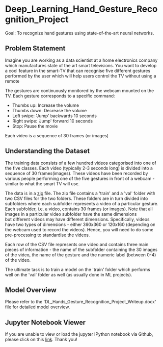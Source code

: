 # Deep_Learning_Hand_Gesture_Recognition_Project
Goal: To recognize hand gestures using state-of-the-art neural networks. 

## Problem Statement
Imagine you are working as a data scientist at a home electronics company which manufactures state of the art smart televisions. You want to develop a cool feature in the smart-TV that can recognise five different gestures performed by the user which will help users control the TV without using a remote

The gestures are continuously monitored by the webcam mounted on the TV. Each gesture corresponds to a specific command:

- Thumbs up:  Increase the volume
- Thumbs down: Decrease the volume
- Left swipe: 'Jump' backwards 10 seconds
- Right swipe: 'Jump' forward 10 seconds  
- Stop: Pause the movie

Each video is a sequence of 30 frames (or images)

## Understanding the Dataset
The training data consists of a few hundred videos categorised into one of the five classes. Each video (typically 2-3 seconds long) is divided into a sequence of 30 frames(images). These videos have been recorded by various people performing one of the five gestures in front of a webcam - similar to what the smart TV will use. 

The data is in a [zip](https://drive.google.com/uc?id=1ehyrYBQ5rbQQe6yL4XbLWe3FMvuVUGiL) file. The zip file contains a 'train' and a 'val' folder with two CSV files for the two folders. These folders are in turn divided into subfolders where each subfolder represents a video of a particular gesture. Each subfolder, i.e. a video, contains 30 frames (or images). Note that all images in a particular video subfolder have the same dimensions but different videos may have different dimensions. Specifically, videos have two types of dimensions - either 360x360 or 120x160 (depending on the webcam used to record the videos). Hence, you will need to do some pre-processing to standardise the videos. 

Each row of the CSV file represents one video and contains three main pieces of information - the name of the subfolder containing the 30 images of the video, the name of the gesture and the numeric label (between 0-4) of the video.

The ultimate task is to train a model on the 'train' folder which performs well on the 'val' folder as well (as usually done in ML projects). 

## Model Overview
Please refer to the 'DL_Hands_Gesture_Recognition_Project_Writeup.docx' file for detailed model overview.


## Jupyter Notebook Viewer
If you are unable to view or load the jupyter IPython notebook via Github, please click on this [link](https://nbviewer.jupyter.org/github/ChaitanyaC22/Deep_Learning_Hand_Gesture_Recognition_Project/blob/chai_main/DL_Hands_Gesture_Recognition_Project.ipynb).
Thank you!
